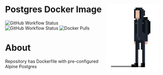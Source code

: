 # <img src="docs/logo.png" alt="Noitran Logo" align="right"> Postgres Docker Image

![GitHub Workflow Status](https://img.shields.io/github/workflow/status/noitran/docker-postgres/Github%20Docker%20CI?label=Master%20Build&style=flat-square)
![GitHub Workflow Status](https://img.shields.io/github/workflow/status/noitran/docker-postgres/Github%20Docker%20Versioned%20CI?label=Release%20Build&style=flat-square)
![Docker Pulls](https://img.shields.io/docker/pulls/noitran/postgres?style=flat-square)

# About

Repository has Dockerfile with pre-configured Alpine Postgres
